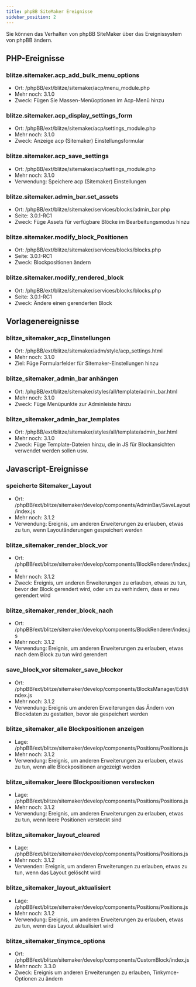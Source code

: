 ```yaml
---
title: phpBB SiteMaker Ereignisse
sidebar_position: 2
---
```


Sie können das Verhalten von phpBB SiteMaker über das Ereignissystem von phpBB ändern.

## PHP-Ereignisse

### blitze.sitemaker.acp_add_bulk_menu_options

-   Ort: /phpBB/ext/blitze/sitemaker/acp/menu_module.php
-   Mehr noch: 3.1.0
-   Zweck: Fügen Sie Massen-Menüoptionen im Acp-Menü hinzu

### blitze.sitemaker.acp_display_settings_form

-   Ort: /phpBB/ext/blitze/sitemaker/acp/settings_module.php
-   Mehr noch: 3.1.0
-   Zweck: Anzeige acp (Sitemaker) Einstellungsformular

### blitze.sitemaker.acp_save_settings

-   Ort: /phpBB/ext/blitze/sitemaker/acp/settings_module.php
-   Mehr noch: 3.1.0
-   Verwendung: Speichere acp (Sitemaker) Einstellungen

### blitze.sitemaker.admin_bar.set_assets

-   Ort: /phpBB/ext/blitze/sitemaker/services/blocks/admin_bar.php
-   Seite: 3.0.1-RC1
-   Zweck: Füge Assets für verfügbare Blöcke im Bearbeitungsmodus hinzu

### blitze.sitemaker.modify_block_Positionen

-   Ort: /phpBB/ext/blitze/sitemaker/services/blocks/blocks.php
-   Seite: 3.0.1-RC1
-   Zweck: Blockpositionen ändern

### blitze.sitemaker.modify_rendered_block

-   Ort: /phpBB/ext/blitze/sitemaker/services/blocks/blocks.php
-   Seite: 3.0.1-RC1
-   Zweck: Ändere einen gerenderten Block

## Vorlagenereignisse

### blitze_sitemaker_acp_Einstellungen

-   Ort: /phpBB/ext/blitze/sitemaker/adm/style/acp_settings.html
-   Mehr noch: 3.1.0
-   Ziel: Füge Formularfelder für Sitemaker-Einstellungen hinzu

### blitze_sitemaker_admin_bar anhängen

-   Ort: /phpBB/ext/blitze/sitemaker/styles/all/template/admin_bar.html
-   Mehr noch: 3.1.0
-   Zweck: Füge Menüpunkte zur Adminleiste hinzu

### blitze_sitemaker_admin_bar_templates

-   Ort: /phpBB/ext/blitze/sitemaker/styles/all/template/admin_bar.html
-   Mehr noch: 3.1.0
-   Zweck: Füge Template-Dateien hinzu, die in JS für Blockansichten verwendet werden sollen usw.

## Javascript-Ereignisse

### speicherte Sitemaker_Layout

-   Ort: /phpBB/ext/blitze/sitemaker/develop/components/AdminBar/SaveLayout/index.js
-   Mehr noch: 3.1.2
-   Verwendung: Ereignis, um anderen Erweiterungen zu erlauben, etwas zu tun, wenn Layoutänderungen gespeichert werden

### blitze_sitemaker_render_block_vor

-   Ort: /phpBB/ext/blitze/sitemaker/develop/components/BlockRenderer/index.js
-   Mehr noch: 3.1.2
-   Zweck: Ereignis, um anderen Erweiterungen zu erlauben, etwas zu tun, bevor der Block gerendert wird, oder um zu verhindern, dass er neu gerendert wird

### blitze_sitemaker_render_block_nach

-   Ort: /phpBB/ext/blitze/sitemaker/develop/components/BlockRenderer/index.js
-   Mehr noch: 3.1.2
-   Verwendung: Ereignis, um anderen Erweiterungen zu erlauben, etwas nach dem Block zu tun wird gerendert

### save_block_vor sitemaker_save_blocker

-   Ort: /phpBB/ext/blitze/sitemaker/develop/components/BlocksManager/Edit/index.js
-   Mehr noch: 3.1.2
-   Verwendung: Ereignis um anderen Erweiterungen das Ändern von Blockdaten zu gestatten, bevor sie gespeichert werden

### blitze_sitemaker_alle Blockpositionen anzeigen

-   Lage: /phpBB/ext/blitze/sitemaker/develop/components/Positions/Positions.js
-   Mehr noch: 3.1.2
-   Verwendung: Ereignis, um anderen Erweiterungen zu erlauben, etwas zu tun, wenn alle Blockpositionen angezeigt werden

### blitze_sitemaker_leere Blockpositionen verstecken

-   Lage: /phpBB/ext/blitze/sitemaker/develop/components/Positions/Positions.js
-   Mehr noch: 3.1.2
-   Verwendung: Ereignis, um anderen Erweiterungen zu erlauben, etwas zu tun, wenn leere Positionen versteckt sind

### blitze_sitemaker_layout_cleared

-   Lage: /phpBB/ext/blitze/sitemaker/develop/components/Positions/Positions.js
-   Mehr noch: 3.1.2
-   Verwenden: Ereignis, um anderen Erweiterungen zu erlauben, etwas zu tun, wenn das Layout gelöscht wird

### blitze_sitemaker_layout_aktualisiert

-   Lage: /phpBB/ext/blitze/sitemaker/develop/components/Positions/Positions.js
-   Mehr noch: 3.1.2
-   Verwendung: Ereignis, um anderen Erweiterungen zu erlauben, etwas zu tun, wenn das Layout aktualisiert wird

### blitze_sitemaker_tinymce_options

-   Ort: /phpBB/ext/blitze/sitemaker/develop/components/CustomBlock/index.js
-   Mehr noch: 3.3.0
-   Zweck: Ereignis um anderen Erweiterungen zu erlauben, Tinkymce-Optionen zu ändern
